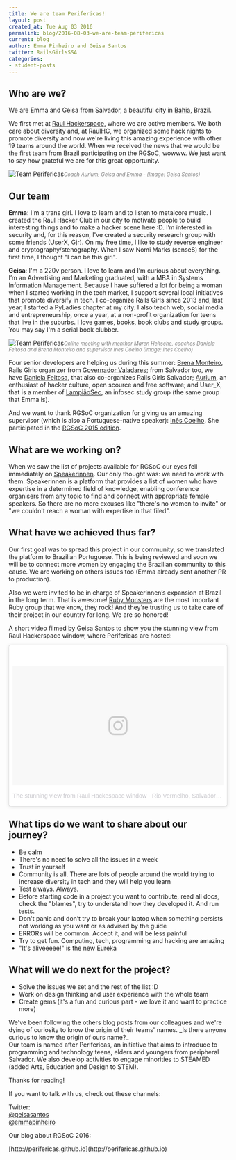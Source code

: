 ```yaml
---
title: We are team Perifericas!
layout: post
created_at: Tue Aug 03 2016
permalink: blog/2016-08-03-we-are-team-perifericas
current: blog
author: Emma Pinheiro and Geisa Santos
twitter: RailsGirlsSSA
categories:
- student-posts
---
```

<h2>Who are we?</h2>

We are Emma and Geisa from Salvador, a beautiful city in [Bahia](https://en.wikipedia.org/wiki/Salvador,_Bahia), Brazil.

We first met at [Raul Hackerspace](http://raulhc.cc/), where we are active members. We both care about diversity and, at RaulHC, we organized some hack nights to promote diversity and now we're living this amazing experience with other 19 teams around the world. When we received the news that we would be the first team from Brazil participating on the RGSoC, wowww. We just want to say how grateful we are for this great opportunity.

<p><img src="/img/blog/2016/perifericas-coach-aurium.jpg" alt="Team Perifericas" /><font color="grey"><small><i>Coach Aurium, Geisa and Emma - (Image: Geisa Santos)</i></small></font></p>

<h2>Our team</h2>

**Emma**: I'm a trans girl. I love to learn and to listen to metalcore music. I created the Raul Hacker Club in our city to motivate people to build interesting things and to make a hacker scene here :D. I’m interested in security and, for this reason, I've created a security research group with some friends (UserX, Gjr). On my free time, I like to study reverse engineer and cryptography/stenography. When I saw Nomi Marks (sense8) for the first time, I thought "I can be this girl".
<br>

**Geisa**: I'm a 220v person. I love to learn and I’m curious about everything. I’m an Advertising and Marketing graduated, with a MBA in Systems Information Management. Because I have suffered a lot for being a woman when I started working in the tech market, I support several local initiatives that promote diversify in tech. I co-organize Rails Girls since 2013 and, last year, I started a PyLadies chapter at my city. I also teach web, social media and entrepreneurship, once a year, at a non-profit organization for teens that live in the suburbs.
I love games, books, book clubs and study groups. You may say I'm a serial book clubber.
<br>

<p><img src="/img/blog/2016/perifericas-online-meeting.jpg" alt="Team Perifericas" /><font color="grey"><small><i>Online meeting with menthor Maren Heltsche, coaches Daniela Feitosa and Brena Monteiro and supervisor Ines Coelho (Image: Ines Coelho)</i></small></font></p>


Four senior developers are helping us during this summer: [Brena Monteiro](https://github.com/monteirobrena), Rails Girls organizer from [Governador Valadares](https://en.wikipedia.org/wiki/Governador_Valadares,_Minas_Gerais); from Salvador too, we have [Daniela Feitosa](https://gitlab.com/u/danielafeitosa), that also co-organizes Rails Girls Salvador; [Aurium](https://gitlab.com/u/aurium), an enthusiast of hacker culture, open scource and free software; and User_X, that is a member of [LampiãoSec](https://lampiaosec.github.io/), an infosec study group (the same group that Emma is).

And we want to thank RGSoC organization for giving us an amazing supervisor (which is also a Portuguese-native speaker): [Inês Coelho](https://about.me/inescoelho). She participated in the [RGSoC 2015 edition](http://railsgirlssummerofcode.org/blog/2015-07-26-meet-team-deigirls).


<h2>What are we working on?</h2>

When we saw the list of projects available for RGSoC our eyes fell immediately on [Speakerinnen](http://speakerinnen.org/). Our only thought was: we need to work with them. Speakerinnen is a platform that provides a list of women who have expertise in a determined field of knowledge, enabling conference organisers from any topic to find and connect with appropriate female speakers. So there are no more excuses like "there's no women to invite" or "we couldn't reach a woman with expertise in that filed".

<h2>What have we achieved thus far?</h2>

Our first goal was to spread this project in our community, so we translated the platform to Brazilian Portuguese. This is being reviewed and soon we will be to connect more women by engaging the Brazilian community to this cause. We are working on others issues too (Emma already sent another PR to production).

Also we were invited to be in charge of Speakerinnen’s expansion at Brazil in the long term. That is awesome! [Ruby Monsters](http://rubymonstas.org/) are the most important Ruby group that we know, they rock! And they're trusting us to take care of their project in our country for long. We are so honored!

A short video filmed by Geisa Santos to show you the stunning view from Raul Hackerspace window, where Perifericas are hosted:
<p>
<blockquote class="instagram-media" data-instgrm-version="7" style=" background:#FFF; border:0; border-radius:3px; box-shadow:0 0 1px 0 rgba(0,0,0,0.5),0 1px 10px 0 rgba(0,0,0,0.15); margin: 1px; max-width:658px; padding:0; width:99.375%; width:-webkit-calc(100% - 2px); width:calc(100% - 2px);"><div style="padding:8px;"> <div style=" background:#F8F8F8; line-height:0; margin-top:40px; padding:28.1944444444% 0; text-align:center; width:100%;"> <div style=" background:url(data:image/png;base64,iVBORw0KGgoAAAANSUhEUgAAACwAAAAsCAMAAAApWqozAAAABGdBTUEAALGPC/xhBQAAAAFzUkdCAK7OHOkAAAAMUExURczMzPf399fX1+bm5mzY9AMAAADiSURBVDjLvZXbEsMgCES5/P8/t9FuRVCRmU73JWlzosgSIIZURCjo/ad+EQJJB4Hv8BFt+IDpQoCx1wjOSBFhh2XssxEIYn3ulI/6MNReE07UIWJEv8UEOWDS88LY97kqyTliJKKtuYBbruAyVh5wOHiXmpi5we58Ek028czwyuQdLKPG1Bkb4NnM+VeAnfHqn1k4+GPT6uGQcvu2h2OVuIf/gWUFyy8OWEpdyZSa3aVCqpVoVvzZZ2VTnn2wU8qzVjDDetO90GSy9mVLqtgYSy231MxrY6I2gGqjrTY0L8fxCxfCBbhWrsYYAAAAAElFTkSuQmCC); display:block; height:44px; margin:0 auto -44px; position:relative; top:-22px; width:44px;"></div></div><p style=" color:#c9c8cd; font-family:Arial,sans-serif; font-size:14px; line-height:17px; margin-bottom:0; margin-top:8px; overflow:hidden; padding:8px 0 7px; text-align:center; text-overflow:ellipsis; white-space:nowrap;"><a href="https://www.instagram.com/p/BHlOlpWB1GP/" style=" color:#c9c8cd; font-family:Arial,sans-serif; font-size:14px; font-style:normal; font-weight:normal; line-height:17px; text-decoration:none;" target="_blank">The stunning view from Raul Hackespace window - Rio Vermelho, Salvador-BA (Video from Geisa Santos</a> em <time style=" font-family:Arial,sans-serif; font-size:14px; line-height:17px;" datetime="2016-07-08T01:15:23+00:00">Jul 7, 2016 às 6:15 PDT</time></p></div></blockquote>
<script async defer src="//platform.instagram.com/en_US/embeds.js"></script>
</p>

<h2>What tips do we want to share about our journey?</h2>

<ul>
  <li>Be calm</li>
  <li>There's no need to solve all the issues in a week</li>
  <li>Trust in yourself</li>
  <li>Community is all. There are lots of people around the world trying to increase diversity in tech and they will help you learn</li>
  <li>Test always. Always.</li>
  <li>Before starting code in a project you want to contribute, read all docs, check the "blames", try to understand how they developed it. And run tests.</li>
  <li>Don't panic and don’t try to break your laptop when something persists not working as you want or as advised by the guide</li>
  <li>ERRORs will be common. Accept it, and will be less painful</li>
  <li>Try to get fun. Computing, tech, programming and hacking are amazing</li>
  <li>"It's aliveeeee!" is the new Eureka</li>
</ul>

<h2>What will we do next for the project?</h2>

<ul>
  <li>Solve the issues we set and the rest of the list :D</li>
  <li>Work on design thinking and user experience with the whole team</li>
  <li>Create gems (it's a fun and curious part - we love it and want to practice more)</li>
</ul>

<p>
We've been following the others blog posts from our colleagues and we're dying of curiosity to know the origin of their teams' names.
_Is there anyone curious to know the origin of ours name?_<br>
Our team is named after Perifericas, an initiative that aims to introduce to programming and technology teens, elders and youngers from peripheral Salvador. We also develop activities to engage minorities to STEAMED (added Arts, Education and Design to STEM).</p>

<p>Thanks for reading!</p>

<p>If you want to talk with us, check out these channels:</p>

Twitter:
<br>[@geisasantos](https://twitter.com/geisasantos)
<br>[@emmapinheiro](https://twitter.com/n3k00n3)

<p>Our blog about RGSoC 2016:</p>
[http://perifericas.github.io](http://perifericas.github.io)
